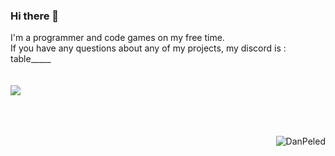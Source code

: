 ### Hi there 👋
I'm a programmer and code games on my free time. </br> If you have any questions about any of my projects, my discord is : table_____</br>
</br></br><img src="https://github-readme-stats.vercel.app/api?username=DanPeled&theme=gruvbox&show=reviews,discussions_started,discussions_answered,prs_merged,prs_merged_percentage"  style="display: block;"/></br></br></br><p><img align="right" src="https://github-readme-stats.vercel.app/api/top-langs/?username=DanPeled&hide=yacc,shaderlab,hlsl,css,scss&layout=compact&theme=gruvbox&lang_count=32" alt="DanPeled"  style="display: block;" /></p>

